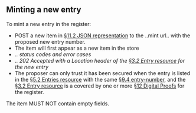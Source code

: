 ## Minting a new entry

To mint a new entry in the register:

* POST a new item in <a href="#json-representation">§11.2 JSON representation</a> to the ..mint url.. with the proposed new entry number.
* The item will first appear as a new item in the store
* <em> .. status codes and error cases </em>
* <em> .. 202 Accepted with a Location header of the <a href="#entry-resource">§3.2 Entry resource</a> for the new entry</em>
* The proposer can only trust it has been secured when the entry
  is listed in the <a href="#entries-resource">§5.2 Entries resource</a> with the same <a href="#entry-number-field">§9.4 entry-number</a>,
  and the <a href="#entry-resource">§3.2 Entry resource</a> is a covered by one or more <a href="#digital-proofs">§12 Digital Proofs</a> for the register.

The item MUST NOT contain empty fields.


